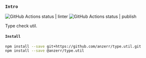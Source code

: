 
### `Intro`
![GitHub Actions status | linter](https://github.com/anzerr/type.util/workflows/linter/badge.svg)
![GitHub Actions status | publish](https://github.com/anzerr/type.util/workflows/publish/badge.svg)

Type check util.

#### `Install`
``` bash
npm install --save git+https://github.com/anzerr/type.util.git
npm install --save @anzerr/type.util
```
